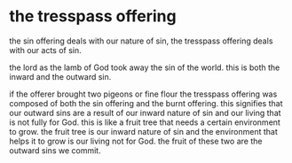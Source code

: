 # the tresspass offering

the sin offering deals with our nature of sin, the tresspass offering deals with our
acts of sin.

the lord as the lamb of God took away the sin of the world. this is both the inward and the outward sin.

if the offerer brought two pigeons or fine flour the tresspass offering was composed
of both the sin offering and the burnt offering. this signifies that our outward
sins are a result of our inward nature of sin and our living that is not fully for
God. this is like a fruit tree that needs a certain environment to grow. the fruit
tree is our inward nature of sin and the environment that helps it to grow is our
living not for God. the fruit of these two are the outward sins we commit.


